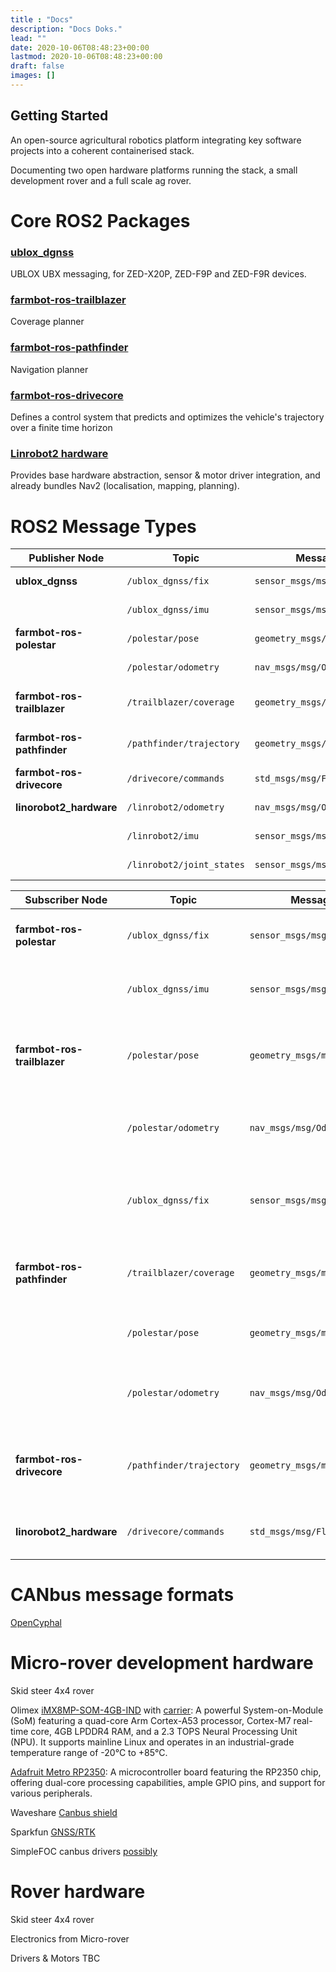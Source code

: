 ```yaml
---
title : "Docs"
description: "Docs Doks."
lead: ""
date: 2020-10-06T08:48:23+00:00
lastmod: 2020-10-06T08:48:23+00:00
draft: false
images: []
---
```


## Getting Started
An open-source agricultural robotics platform integrating key software projects into a coherent containerised stack.

Documenting two open hardware platforms running the stack, a small development rover and a full scale ag rover.

# Core ROS2 Packages

### [ublox_dgnss](https://github.com/aussierobots/ublox_dgnss)
UBLOX UBX messaging, for ZED-X20P, ZED-F9P and ZED-F9R devices. 

### [farmbot-ros-trailblazer](https://github.com/Agroecology-Lab/farmbot_planner)
Coverage planner

### [farmbot-ros-pathfinder](https://github.com/farmbot-ros/pathfinder/tree/develop/src)
Navigation planner

### [farmbot-ros-drivecore](https://github.com/Agroecology-Lab/farmbot_controller)
Defines a control system that predicts and optimizes the vehicle's trajectory over a finite time horizon

### [Linrobot2 hardware](https://github.com/rosmo-robot/linorobot2_hardware/tree/master)
Provides base hardware abstraction, sensor & motor driver integration, and already bundles Nav2 (localisation, mapping, planning).


#  ROS2 Message Types

| Publisher Node              | Topic                     | Message Type                     | Description                            |
| --------------------------- | ------------------------- | -------------------------------- | -------------------------------------- |
| **ublox\_dgnss**            | `/ublox_dgnss/fix`        | `sensor_msgs/msg/NavSatFix`      | GNSS position data.                    |
|                             | `/ublox_dgnss/imu`        | `sensor_msgs/msg/Imu`            | IMU orientation and acceleration.      |
| **farmbot-ros-polestar**    | `/polestar/pose`          | `geometry_msgs/msg/PoseStamped`  | Refined robot pose estimate.           |
|                             | `/polestar/odometry`      | `nav_msgs/msg/Odometry`          | Fused odometry (GNSS + IMU).           |
| **farmbot-ros-trailblazer** | `/trailblazer/coverage`   | `geometry_msgs/msg/PoseArray`    | Coverage path waypoints for the field. |
| **farmbot-ros-pathfinder**  | `/pathfinder/trajectory`  | `geometry_msgs/msg/PoseArray`    | Planned trajectory to follow.          |
| **farmbot-ros-drivecore**   | `/drivecore/commands`     | `std_msgs/msg/Float64MultiArray` | Low-level motor commands.              |
| **linorobot2\_hardware**    | `/linrobot2/odometry`     | `nav_msgs/msg/Odometry`          | Odometry from wheels/encoders.         |
|                             | `/linrobot2/imu`          | `sensor_msgs/msg/Imu`            | IMU data from onboard sensors.         |
|                             | `/linrobot2/joint_states` | `sensor_msgs/msg/JointState`     | Joint positions / wheel angles.        |


| Subscriber Node             | Topic                    | Message Type                     | Purpose                                                       |
| --------------------------- | ------------------------ | -------------------------------- | ------------------------------------------------------------- |
| **farmbot-ros-polestar**    | `/ublox_dgnss/fix`       | `sensor_msgs/msg/NavSatFix`      | Uses GNSS data for pose estimation.                           |
|                             | `/ublox_dgnss/imu`       | `sensor_msgs/msg/Imu`            | Optional: fuses IMU data with GNSS.                           |
| **farmbot-ros-trailblazer** | `/polestar/pose`         | `geometry_msgs/msg/PoseStamped`  | Uses current pose to generate coverage paths.                 |
|                             | `/polestar/odometry`     | `nav_msgs/msg/Odometry`          | Optional: alternative to pose if using odometry.              |
|                             | `/ublox_dgnss/fix`       | `sensor_msgs/msg/NavSatFix`      | Optional: if Polestar is skipped, reads raw GNSS directly.    |
| **farmbot-ros-pathfinder**  | `/trailblazer/coverage`  | `geometry_msgs/msg/PoseArray`    | Receives coverage waypoints from planner.                     |
|                             | `/polestar/pose`         | `geometry_msgs/msg/PoseStamped`  | Uses pose for trajectory execution.                           |
|                             | `/polestar/odometry`     | `nav_msgs/msg/Odometry`          | Optional: improves trajectory following accuracy.             |
| **farmbot-ros-drivecore**   | `/pathfinder/trajectory` | `geometry_msgs/msg/PoseArray`    | Receives planned trajectories to convert into motor commands. |
| **linorobot2\_hardware**    | `/drivecore/commands`    | `std_msgs/msg/Float64MultiArray` | Executes low-level motor commands.                            |


# CANbus message formats

[OpenCyphal](https://opencyphal.org/)

# Micro-rover development hardware

Skid steer 4x4 rover 

Olimex [iMX8MP-SOM-4GB-IND](https://www.olimex.com/Products/SOM/NXP-iMX8/iMX8MP-SOM-4GB-IND/open-source-hardware) with [carrier](https://www.olimex.com/Products/SOM/NXP-iMX8/iMX8MP-SOM-EVB-IND/open-source-hardware): A powerful System-on-Module (SoM) featuring a quad-core Arm Cortex-A53 processor, Cortex-M7 real-time core, 4GB LPDDR4 RAM, and a 2.3 TOPS Neural Processing Unit (NPU). It supports mainline Linux and operates in an industrial-grade temperature range of -20°C to +85°C.

[Adafruit Metro RP2350](https://www.adafruit.com/product/6003): A microcontroller board featuring the RP2350 chip, offering dual-core processing capabilities, ample GPIO pins, and support for various peripherals.

Waveshare [Canbus shield](https://wiki.seeedstudio.com/CAN-BUS_Shield_V2.0/)

Sparkfun [GNSS/RTK](https://www.sparkfun.com/sparkfun-gnss-rtk-l1-l5-breakout-neo-f9p-qwiic.html)

SimpleFOC canbus drivers [possibly](https://cormack.xyz/L433motordriver/)

# Rover hardware

Skid steer 4x4 rover

Electronics from Micro-rover

Drivers & Motors TBC

